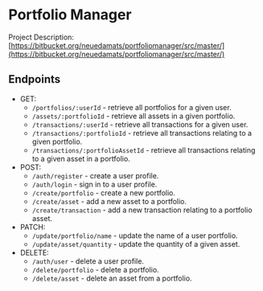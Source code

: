 # Portfolio Manager

Project Description: [https://bitbucket.org/neuedamats/portfoliomanager/src/master/](https://bitbucket.org/neuedamats/portfoliomanager/src/master/)

## Endpoints
- GET:
    - `/portfolios/:userId` - retrieve all portfolios for a given user.
    - `/assets/:portfolioId` - retrieve all assets in a given portfolio.
    - `/transactions/:userId` - retrieve all transactions for a given user.
    - `/transactions/:portfolioId` - retrieve all transactions relating to a given portfolio.
    - `/transactions/:portfolioAssetId` - retrieve all transactions relating to a given asset in a portfolio.
- POST:
    - `/auth/register` - create a user profile.
    - `/auth/login` - sign in to a user profile.
    - `/create/portfolio` - create a new portfolio.
    - `/create/asset` - add a new asset to a portfolio.
    - `/create/transaction` - add a new transaction relating to a portfolio asset.
- PATCH:
    - `/update/portfolio/name` - update the name of a user portfolio.
    - `/update/asset/quantity` - update the quantity of a given asset.
- DELETE:
    - `/auth/user` - delete a user profile.
    - `/delete/portfolio` - delete a portfolio.
    - `/delete/asset` - delete an asset from a portfolio.